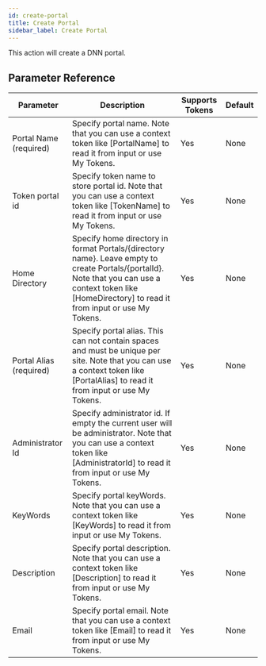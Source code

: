 ```yaml
---
id: create-portal
title: Create Portal
sidebar_label: Create Portal
---
```



This action will create a DNN portal.

## Parameter Reference
| Parameter | Description | Supports Tokens | Default |
| -- | -- | -- | -- |
| Portal Name (required) | Specify portal name. Note that you can use a context token like [PortalName] to read it from input or use My Tokens. | Yes | None |
| Token portal id | Specify token name to store portal id. Note that you can use a context token like [TokenName] to read it from input or use My Tokens. | Yes | None |
| Home Directory | Specify home directory in format Portals/{directory name}. Leave empty to create Portals/{portalId}. Note that you can use a context token like [HomeDirectory] to read it from input or use My Tokens. | Yes | None |
| Portal Alias (required) | Specify portal alias. This can not contain spaces and must be unique per site. Note that you can use a context token like [PortalAlias] to read it from input or use My Tokens. | Yes | None |
| Administrator Id | Specify administrator id. If empty the current user will be administrator. Note that you can use a context token like [AdministratorId] to read it from input or use My Tokens. | Yes | None |
| KeyWords | Specify portal keyWords. Note that you can use a context token like [KeyWords] to read it from input or use My Tokens. | Yes | None |
| Description | Specify portal description. Note that you can use a context token like [Description] to read it from input or use My Tokens. | Yes | None |
| Email | Specify portal email. Note that you can use a context token like [Email] to read it from input or use My Tokens. | Yes | None |

